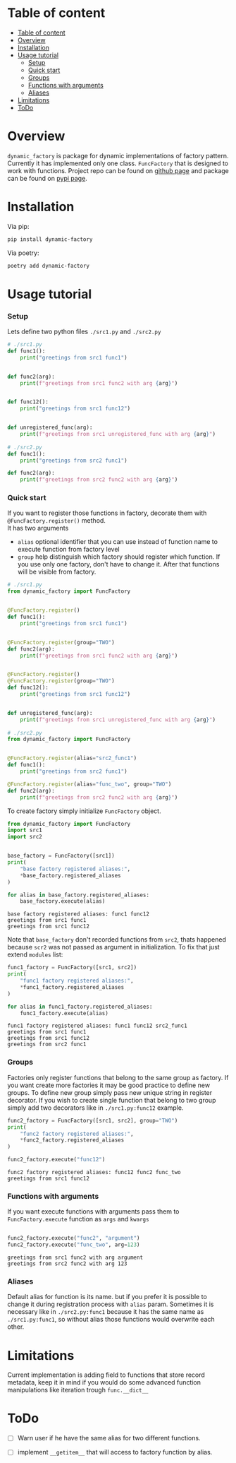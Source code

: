 # Table of content
- [Table of content](#table-of-content)
- [Overview](#overview)
- [Installation](#installation)
- [Usage tutorial](#usage-tutorial)
    - [Setup](#setup)
    - [Quick start](#quick-start)
    - [Groups](#groups)
    - [Functions with arguments](#functions-with-arguments)
    - [Aliases](#aliases)
- [Limitations](#limitations)
- [ToDo](#todo)

# Overview 	  
`dynamic_factory` is package for dynamic implementations of factory pattern. Currently it has implemented only one class. `FuncFactory` that is designed to work with functions. Project repo can be found on [github page]( https://github.com/WojciechBogobowicz/dynamic_factory) and package can be found on [pypi page]( https://pypi.org/project/dynamic-factory/#limitations ).



# Installation
Via pip:
```bash
pip install dynamic-factory
```
Via poetry:
```bash
poetry add dynamic-factory
```

# Usage tutorial

### Setup

Lets define two python files `./src1.py` and `./src2.py`


```python
# ./src1.py
def func1():
    print("greetings from src1 func1")


def func2(arg):
    print(f"greetings from src1 func2 with arg {arg}")


def func12():
    print("greetings from src1 func12")


def unregistered_func(arg):
    print(f"greetings from src1 unregistered_func with arg {arg}")
    
# ./src2.py
def func1():
    print("greetings from src2 func1")

def func2(arg):
    print(f"greetings from src2 func2 with arg {arg}")
```

### Quick start

If you want to register those functions in factory, decorate them with `@FuncFactory.register()` method.  
It has two arguments
- `alias` optional identifier that you can use instead of function name to execute function from factory level
- `group` help distinguish which factory should register which function. If you use only one factory, don't have to change it.
After that functions will be visible from factory.


```python
# ./src1.py
from dynamic_factory import FuncFactory


@FuncFactory.register()
def func1():
    print("greetings from src1 func1")


@FuncFactory.register(group="TWO")
def func2(arg):
    print(f"greetings from src1 func2 with arg {arg}")


@FuncFactory.register()
@FuncFactory.register(group="TWO")
def func12():
    print("greetings from src1 func12")


def unregistered_func(arg):
    print(f"greetings from src1 unregistered_func with arg {arg}")
    
# ./src2.py
from dynamic_factory import FuncFactory


@FuncFactory.register(alias="src2_func1")
def func1():
    print("greetings from src2 func1")

@FuncFactory.register(alias="func_two", group="TWO")
def func2(arg):
    print(f"greetings from src2 func2 with arg {arg}")
```

To create factory simply initialize `FuncFactory` object.


```python
from dynamic_factory import FuncFactory
import src1
import src2


base_factory = FuncFactory([src1])
print(
    "base factory registered aliases:", 
    *base_factory.registered_aliases
)

for alias in base_factory.registered_aliases:
    base_factory.execute(alias)
```

    base factory registered aliases: func1 func12
    greetings from src1 func1
    greetings from src1 func12


Note that `base_factory` don't recorded functions from `src2`, thats happened because `scr2` was not passed as argument in initialization. To fix that just extend `modules` list:


```python
func1_factory = FuncFactory([src1, src2])
print(
    "func1 factory registered aliases:", 
    *func1_factory.registered_aliases
)

for alias in func1_factory.registered_aliases:
    func1_factory.execute(alias)
```

    func1 factory registered aliases: func1 func12 src2_func1
    greetings from src1 func1
    greetings from src1 func12
    greetings from src2 func1


### Groups

Factories only register functions that belong to the same group as factory. If you want create more factories it may be good practice to define new groups. To define new group simply pass new unique string in register decorator. If you wish to create single function that belong to two group simply add two decorators like in `./src1.py:func12` example.


```python
func2_factory = FuncFactory([src1, src2], group="TWO")
print(
    "func2 factory registered aliases:", 
    *func2_factory.registered_aliases
)

func2_factory.execute("func12")
```

    func2 factory registered aliases: func12 func2 func_two
    greetings from src1 func12


### Functions with arguments
If you want execute functions with arguments pass them to `FuncFactory.execute` function as `args` and `kwargs`


```python

func2_factory.execute("func2", "argument")
func2_factory.execute("func_two", arg=123)
```

    greetings from src1 func2 with arg argument
    greetings from src2 func2 with arg 123


### Aliases
Default alias for function is its name. but if you prefer it is possible to change it during registration process with `alias` param. Sometimes it is necessary like in `./src2.py:func1` because it has the same name as `./src1.py:func1`, so without alias those functions would overwrite each other. 

# Limitations
Current implementation is adding field to functions that store record metadata, keep it in mind if you would do some advanced function manipulations like iteration trough `func.__dict__`

# ToDo
- [ ] Warn user if he have the same alias for two different functions.
- [ ] implement `__getitem__` that will access to factory function by alias.

